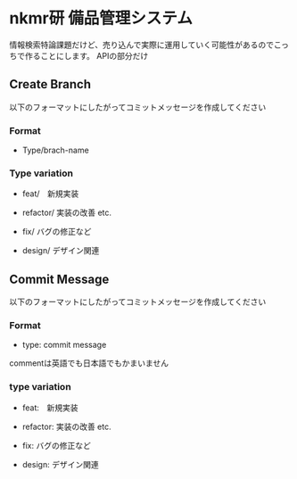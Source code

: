 # nkmr研 備品管理システム

情報検索特論課題だけど、売り込んで実際に運用していく可能性があるのでこっちで作ることにします。
APIの部分だけ

## Create Branch

以下のフォーマットにしたがってコミットメッセージを作成してください

### Format

- Type/brach-name

### Type variation

- feat/　新規実装

- refactor/ 実装の改善 etc.

- fix/ バグの修正など

- design/ デザイン関連


## Commit Message

以下のフォーマットにしたがってコミットメッセージを作成してください

### Format

- type: commit message

commentは英語でも日本語でもかまいません

### type variation

- feat:　新規実装

- refactor: 実装の改善 etc.

- fix: バグの修正など

- design: デザイン関連


